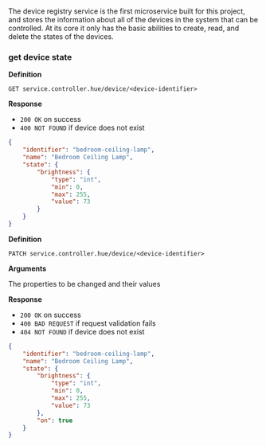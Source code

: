 # 

The device registry service is the first microservice built for this project, and stores the information about all of the devices in the system that can be controlled. At its core it only has the basic abilities to create, read, and delete the states of the devices.


### get device state

**Definition**

`GET service.controller.hue/device/<device-identifier>`

**Response**

- `200 OK` on success
- `400 NOT FOUND` if device does not exist

```json
{
    "identifier": "bedroom-ceiling-lamp",
    "name": "Bedroom Ceiling Lamp",
    "state": {
        "brightness": {
            "type": "int",
            "min": 0,
            "max": 255,
            "value": 73
        }
    }
}
```

**Definition**

`PATCH service.controller.hue/device/<device-identifier>`

**Arguments**

The properties to be changed and their values

**Response**

- `200 OK` on success
- `400 BAD REQUEST` if request validation fails
- `404 NOT FOUND` if device does not exist

```json
{
    "identifier": "bedroom-ceiling-lamp",
    "name": "Bedroom Ceiling Lamp",
    "state": {
        "brightness": {
            "type": "int",
            "min": 0,
            "max": 255,
            "value": 73
        },
        "on": true
    }
}
```
